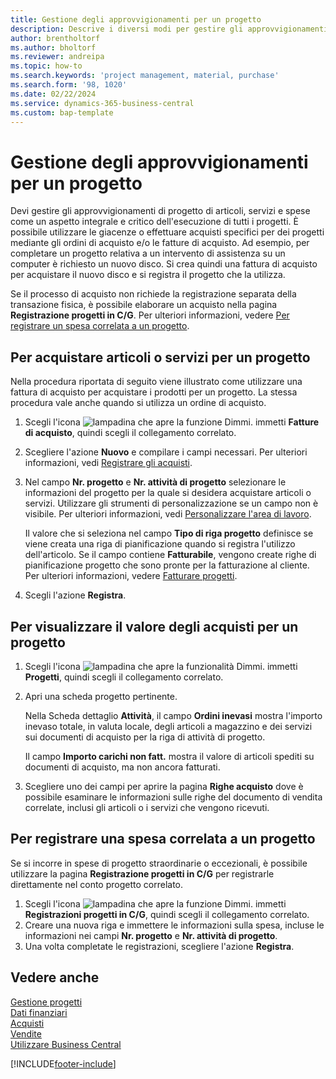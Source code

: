 ```yaml
---
title: Gestione degli approvvigionamenti per un progetto
description: Descrive i diversi modi per gestire gli approvvigionamenti e gli acquisti di materiale e servizi per i progetti.
author: brentholtorf
ms.author: bholtorf
ms.reviewer: andreipa
ms.topic: how-to
ms.search.keywords: 'project management, material, purchase'
ms.search.form: '98, 1020'
ms.date: 02/22/2024
ms.service: dynamics-365-business-central
ms.custom: bap-template
---
```

# <a name="manage-project-supplies"></a>Gestione degli approvvigionamenti per un progetto

Devi gestire gli approvvigionamenti di progetto di articoli, servizi e spese come un aspetto integrale e critico dell'esecuzione di tutti i progetti. È possibile utilizzare le giacenze o effettuare acquisti specifici per dei progetti mediante gli ordini di acquisto e/o le fatture di acquisto. Ad esempio, per completare un progetto relativa a un intervento di assistenza su un computer è richiesto un nuovo disco. Si crea quindi una fattura di acquisto per acquistare il nuovo disco e si registra il progetto che la utilizza.

Se il processo di acquisto non richiede la registrazione separata della transazione fisica, è possibile elaborare un acquisto nella pagina **Registrazione progetti in C/G**. Per ulteriori informazioni, vedere [Per registrare un spesa correlata a un progetto](projects-how-manage-project-supplies.md#to-post-a-project-related-expense).

## <a name="to-purchase-items-or-services-for-a-project"></a>Per acquistare articoli o servizi per un progetto

Nella procedura riportata di seguito viene illustrato come utilizzare una fattura di acquisto per acquistare i prodotti per un progetto. La stessa procedura vale anche quando si utilizza un ordine di acquisto.  

1. Scegli l'icona ![lampadina che apre la funzione Dimmi.](media/ui-search/search_small.png "Informazioni sull'operazione che si desidera eseguire") immetti **Fatture di acquisto**, quindi scegli il collegamento correlato.  
2. Scegliere l'azione **Nuovo** e compilare i campi necessari. Per ulteriori informazioni, vedi [Registrare gli acquisti](purchasing-how-record-purchases.md).
3. Nel campo **Nr. progetto** e **Nr. attività di progetto** selezionare le informazioni del progetto per la quale si desidera acquistare articoli o servizi. Utilizzare gli strumenti di personalizzazione se un campo non è visibile. Per ulteriori informazioni, vedi [Personalizzare l'area di lavoro](ui-personalization-user.md).

    Il valore che si seleziona nel campo **Tipo di riga progetto** definisce se viene creata una riga di pianificazione quando si registra l'utilizzo dell'articolo. Se il campo contiene **Fatturabile**, vengono create righe di pianificazione progetto che sono pronte per la fatturazione al cliente. Per ulteriori informazioni, vedere [Fatturare progetti](projects-how-invoice-jobs.md).
4. Scegli l'azione **Registra**.

## <a name="to-view-the-value-of-purchases-for-a-project"></a>Per visualizzare il valore degli acquisti per un progetto

1. Scegli l'icona ![lampadina che apre la funzionalità Dimmi.](media/ui-search/search_small.png "Informazioni sull'operazione che si desidera eseguire") immetti **Progetti**, quindi scegli il collegamento correlato.
2. Apri una scheda progetto pertinente.

    Nella Scheda dettaglio **Attività**, il campo **Ordini inevasi** mostra l'importo inevaso totale, in valuta locale, degli articoli a magazzino e dei servizi sui documenti di acquisto per la riga di attività di progetto.  

    Il campo **Importo carichi non fatt.** mostra il valore di articoli spediti su documenti di acquisto, ma non ancora fatturati.  
3. Scegliere uno dei campi per aprire la pagina **Righe acquisto** dove è possibile esaminare le informazioni sulle righe del documento di vendita correlate, inclusi gli articoli o i servizi che vengono ricevuti.

## <a name="to-post-a-project-related-expense"></a>Per registrare una spesa correlata a un progetto

Se si incorre in spese di progetto straordinarie o eccezionali, è possibile utilizzare la pagina **Registrazione progetti in C/G** per registrarle direttamente nel conto progetto correlato.

1. Scegli l'icona ![lampadina che apre la funzione Dimmi.](media/ui-search/search_small.png "Informazioni sull'operazione che si desidera eseguire") immetti **Registrazioni progetti in C/G**, quindi scegli il collegamento correlato.  
2. Creare una nuova riga e immettere le informazioni sulla spesa, incluse le informazioni nei campi **Nr. progetto** e **Nr. attività di progetto**.  
3. Una volta completate le registrazioni, scegliere l'azione **Registra**.

## <a name="see-also"></a>Vedere anche

[Gestione progetti](projects-manage-projects.md)  
[Dati finanziari](finance.md)  
[Acquisti](purchasing-manage-purchasing.md)  
[Vendite](sales-manage-sales.md)  
[Utilizzare Business Central](ui-work-product.md)  

[!INCLUDE[footer-include](includes/footer-banner.md)]
